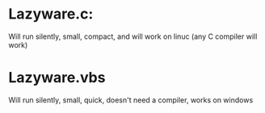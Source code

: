 # Lazyware.c:
Will run silently, small, compact, and will work on linuc (any C compiler will work)

# Lazyware.vbs
Will run silently, small, quick, doesn't need a compiler, works on windows
